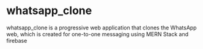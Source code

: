 # whatsapp_clone
 whatsapp_clone is a progressive web application that clones the WhatsApp web, which is created for one-to-one messaging using MERN Stack and firebase
